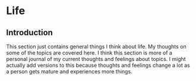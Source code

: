 
# Life

## Introduction
This section just contains general things I think about life. My thoughts on some of the topics are covered here. I think this section is more of a personal journal of my current thoughts and feelings about topics. I might actually add versions to this because thoughts and feelings change a lot as a person gets mature and experiences more things. 